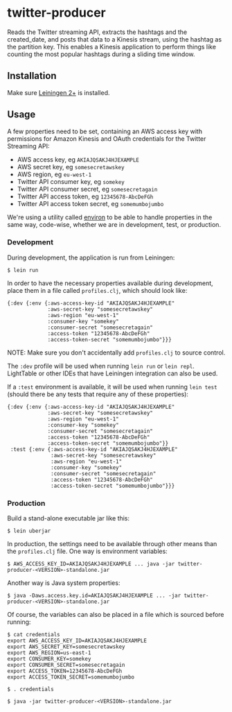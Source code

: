 # twitter-producer

Reads the Twitter streaming API, extracts the hashtags and the created_date,
and posts that data to a Kinesis stream, using the hashtag as the partition
key. This enables a Kinesis application to perform things like counting the
most popular hashtags during a sliding time window.

## Installation

Make sure [Leiningen 2+](http://leiningen.org/) is installed.

## Usage

A few properties need to be set, containing an AWS access key with permissions
for Amazon Kinesis and OAuth credentials for the Twitter Streaming API:

* AWS access key, eg `AKIAJQSAKJ4HJEXAMPLE`
* AWS secret key, eg `somesecretawskey`
* AWS region, eg `eu-west-1`
* Twitter API consumer key, eg `somekey`
* Twitter API consumer secret, eg `somesecretagain`
* Twitter API access token, eg `12345678-AbcDeFGh`
* Twitter API access token secret, eg `somemumbojumbo`

We're using a utility called [environ][1] to be able to handle properties in the
same way, code-wise, whether we are in development, test, or production.

[1]: https://github.com/weavejester/environ

### Development

During development, the application is run from Leiningen:

    $ lein run

In order to have the necessary properties available during development, place
them in a file called `profiles.clj`, which should look like:

    {:dev {:env {:aws-access-key-id "AKIAJQSAKJ4HJEXAMPLE"
                 :aws-secret-key "somesecretawskey"
                 :aws-region "eu-west-1"
                 :consumer-key "somekey"
                 :consumer-secret "somesecretagain"
                 :access-token "12345678-AbcDeFGh"
                 :access-token-secret "somemumbojumbo"}}}

NOTE: Make sure you don't accidentally add `profiles.clj` to source control.

The `:dev` profile will be used when running `lein run` or `lein repl`.
LightTable or other IDEs that have Leiningen integration can also be used.

If a `:test` environment is available, it will be used when running `lein test`
(should there be any tests that require any of these properties):

    {:dev {:env {:aws-access-key-id "AKIAJQSAKJ4HJEXAMPLE"
                 :aws-secret-key "somesecretawskey"
                 :aws-region "eu-west-1"
                 :consumer-key "somekey"
                 :consumer-secret "somesecretagain"
                 :access-token "12345678-AbcDeFGh"
                 :access-token-secret "somemumbojumbo"}}
     :test {:env {:aws-access-key-id "AKIAJQSAKJ4HJEXAMPLE"
                  :aws-secret-key "somesecretawskey"
                  :aws-region "eu-west-1"
                  :consumer-key "somekey"
                  :consumer-secret "somesecretagain"
                  :access-token "12345678-AbcDeFGh"
                  :access-token-secret "somemumbojumbo"}}}

### Production

Build a stand-alone executable jar like this:

    $ lein uberjar

In production, the settings need to be available through other means than the
`profiles.clj` file. One way is environment variables:

    $ AWS_ACCESS_KEY_ID=AKIAJQSAKJ4HJEXAMPLE ... java -jar twitter-producer-<VERSION>-standalone.jar

Another way is Java system properties:

    $ java -Daws.access.key.id=AKIAJQSAKJ4HJEXAMPLE ... -jar twitter-producer-<VERSION>-standalone.jar

Of course, the variables can also be placed in a file which is sourced before
running:

    $ cat credentials
    export AWS_ACCESS_KEY_ID=AKIAJQSAKJ4HJEXAMPLE
    export AWS_SECRET_KEY=somesecretawskey
    export AWS_REGION=us-east-1
    export CONSUMER_KEY=somekey
    export CONSUMER_SECRET=somesecretagain
    export ACCESS_TOKEN=12345678-AbcDeFGh
    export ACCESS_TOKEN_SECRET=somemumbojumbo

    $ . credentials

    $ java -jar twitter-producer-<VERSION>-standalone.jar
